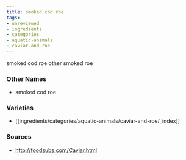 ```yaml
---
title: smoked cod roe
tags:
- unreviewed
- ingredients
- categories
- aquatic-animals
- caviar-and-roe
---
```

smoked cod roe other smoked roe

### Other Names

* smoked cod roe

### Varieties

* [[ingredients/categories/aquatic-animals/caviar-and-roe/_index]]

### Sources
* http://foodsubs.com/Caviar.html

